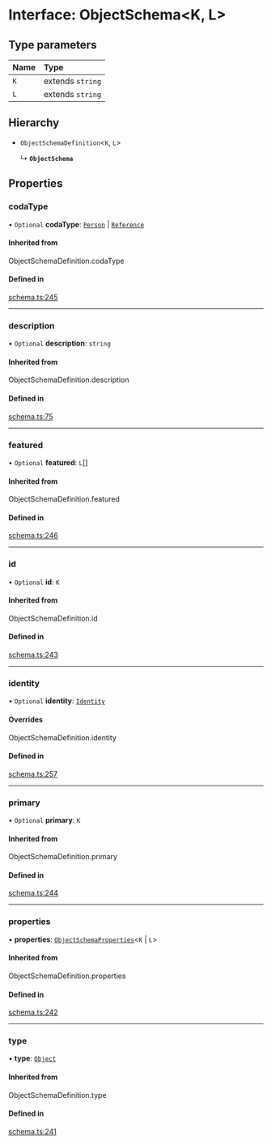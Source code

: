 # Interface: ObjectSchema<K, L\>

## Type parameters

| Name | Type |
| :------ | :------ |
| `K` | extends `string` |
| `L` | extends `string` |

## Hierarchy

- `ObjectSchemaDefinition`<`K`, `L`\>

  ↳ **`ObjectSchema`**

## Properties

### codaType

• `Optional` **codaType**: [`Person`](../enums/ValueHintType.md#person) \| [`Reference`](../enums/ValueHintType.md#reference)

#### Inherited from

ObjectSchemaDefinition.codaType

#### Defined in

[schema.ts:245](https://github.com/coda/packs-sdk/blob/main/schema.ts#L245)

___

### description

• `Optional` **description**: `string`

#### Inherited from

ObjectSchemaDefinition.description

#### Defined in

[schema.ts:75](https://github.com/coda/packs-sdk/blob/main/schema.ts#L75)

___

### featured

• `Optional` **featured**: `L`[]

#### Inherited from

ObjectSchemaDefinition.featured

#### Defined in

[schema.ts:246](https://github.com/coda/packs-sdk/blob/main/schema.ts#L246)

___

### id

• `Optional` **id**: `K`

#### Inherited from

ObjectSchemaDefinition.id

#### Defined in

[schema.ts:243](https://github.com/coda/packs-sdk/blob/main/schema.ts#L243)

___

### identity

• `Optional` **identity**: [`Identity`](Identity.md)

#### Overrides

ObjectSchemaDefinition.identity

#### Defined in

[schema.ts:257](https://github.com/coda/packs-sdk/blob/main/schema.ts#L257)

___

### primary

• `Optional` **primary**: `K`

#### Inherited from

ObjectSchemaDefinition.primary

#### Defined in

[schema.ts:244](https://github.com/coda/packs-sdk/blob/main/schema.ts#L244)

___

### properties

• **properties**: [`ObjectSchemaProperties`](../types/ObjectSchemaProperties.md)<`K` \| `L`\>

#### Inherited from

ObjectSchemaDefinition.properties

#### Defined in

[schema.ts:242](https://github.com/coda/packs-sdk/blob/main/schema.ts#L242)

___

### type

• **type**: [`Object`](../enums/ValueType.md#object)

#### Inherited from

ObjectSchemaDefinition.type

#### Defined in

[schema.ts:241](https://github.com/coda/packs-sdk/blob/main/schema.ts#L241)
